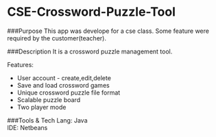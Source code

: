CSE-Crossword-Puzzle-Tool
=========================
###Purpose
This app was develope for a cse class. Some feature were required by the customer(teacher).

###Description
It is a crossword puzzle management tool.

Features:
* User account - create,edit,delete
* Save and load crossword games
* Unique crossword puzzle file format
* Scalable puzzle board
* Two player mode


###Tools & Tech
Lang: Java<br />
IDE: Netbeans
